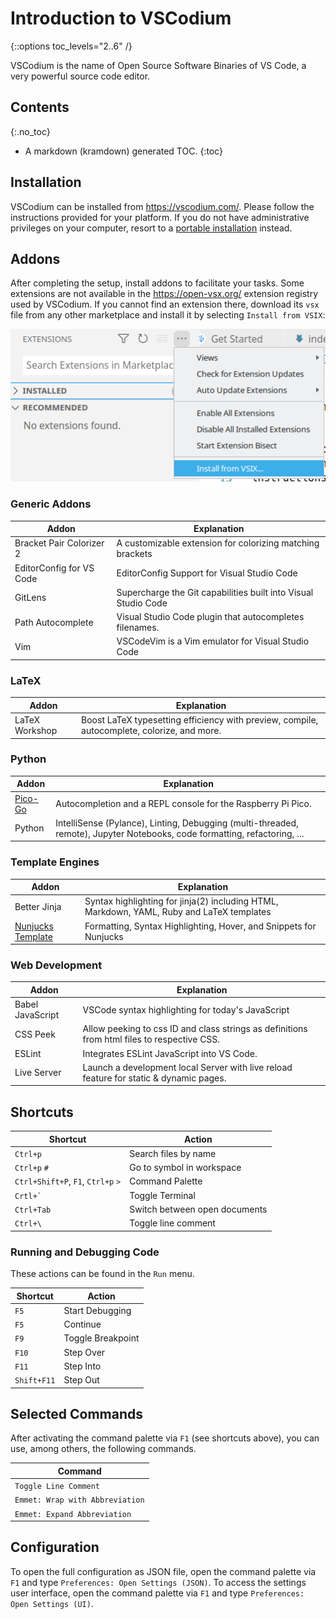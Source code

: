 # Introduction to VSCodium
{::options toc_levels="2..6" /}

VSCodium is the name of Open Source Software Binaries of VS Code, a very powerful source code editor.

## Contents
{:.no_toc}
* A markdown (kramdown) generated TOC.
{:toc}

## Installation
VSCodium can be installed from https://vscodium.com/. Please follow the
instructions provided for your platform. If you do not have administrative
privileges on your computer, resort to a
[portable installation](https://portapps.io/app/vscodium-portable/) instead.

## Addons
After completing the setup, install addons to facilitate your tasks.
Some extensions are not available in the https://open-vsx.org/ extension
registry used by VSCodium. If you cannot find an extension there, download its
`vsx` file from any other marketplace and install it by selecting
`Install from VSIX`:

![Install from VSIX](./vscodium_install_from_vsx.png)

### Generic Addons

| Addon | Explanation |
| ----- | ----------- |
| Bracket Pair Colorizer 2 | A customizable extension for colorizing matching brackets |
| EditorConfig for VS Code | EditorConfig Support for Visual Studio Code |
| GitLens | Supercharge the Git capabilities built into Visual Studio Code |
| Path Autocomplete | Visual Studio Code plugin that autocompletes filenames. |
| Vim | VSCodeVim is a Vim emulator for Visual Studio Code |

### LaTeX

| Addon | Explanation |
| ----- | ----------- |
| LaTeX Workshop | Boost LaTeX typesetting efficiency with preview, compile, autocomplete, colorize, and more. |

### Python

| Addon | Explanation |
| ----- | ----------- |
| [Pico-Go](https://marketplace.visualstudio.com/items?itemName=ChrisWood.pico-go) | Autocompletion and a REPL console for the Raspberry Pi Pico. |
| Python | IntelliSense (Pylance), Linting, Debugging (multi-threaded, remote), Jupyter Notebooks, code formatting, refactoring, ... |

### Template Engines

| Addon | Explanation |
| ----- | ----------- |
| Better Jinja | Syntax highlighting for jinja(2) including HTML, Markdown, YAML, Ruby and LaTeX templates |
| [Nunjucks Template](https://marketplace.visualstudio.com/items?itemName=eseom.nunjucks-template) | Formatting, Syntax Highlighting, Hover, and Snippets for Nunjucks |

### Web Development

| Addon | Explanation |
| ----- | ----------- |
| Babel JavaScript | VSCode syntax highlighting for today's JavaScript |
| CSS Peek | Allow peeking to css ID and class strings as definitions from html files to respective CSS. |
| ESLint | Integrates ESLint JavaScript into VS Code. |
| Live Server | Launch a development local Server with live reload feature for static & dynamic pages. |


## Shortcuts

Shortcut | Action
-------- | ------
`Ctrl+p` | Search files by name
`Ctrl+p` `#` | Go to symbol in workspace
`Ctrl+Shift+P`, `F1`, `Ctrl+p` `>` | Command Palette
``Crtl+` `` | Toggle Terminal
`Ctrl+Tab` | Switch between open documents
`Ctrl+\` | Toggle line comment

### Running and Debugging Code
These actions can be found in the `Run` menu.

Shortcut | Action
-------- | ------
`F5` | Start Debugging
`F5` | Continue
`F9` | Toggle Breakpoint
`F10` | Step Over
`F11` | Step Into
`Shift+F11` | Step Out

## Selected Commands
After activating the command palette via `F1` (see shortcuts above), you
can use, among others, the following commands.

| Command |
| --- |
| `Toggle Line Comment` |
| `Emmet: Wrap with Abbreviation` |
| `Emmet: Expand Abbreviation` |


## Configuration
To open the full configuration as JSON file, open the command palette via `F1`
and type `Preferences: Open Settings (JSON)`. To access the settings user
interface, open the command palette via `F1` and type
`Preferences: Open Settings (UI)`.

[//]: # (TODO: Add ## setting up VSCodium for C Programming including launch.json files)

[//]: # (TODO: Add ## Video Tutorial)
